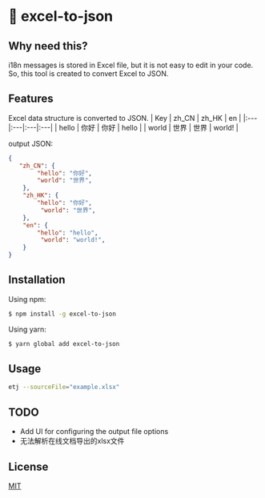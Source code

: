 # 🌈 excel-to-json

## Why need this?
i18n messages is stored in Excel file, but it is not easy to edit in your code. So, this tool is created to convert Excel to JSON. 
## Features

Excel data structure is converted to JSON.
| Key | zh_CN | zh_HK | en |
|:---|:---|:---|:---|
| hello | 你好 | 你好 | hello |
| world | 世界 | 世界 | world! |

output JSON:

```json
{
   "zh_CN": {
        "hello": "你好",
        "world": "世界",
    },
    "zh_HK": {
        "hello": "你好",
         "world": "世界",
    },
    "en": {
        "hello": "hello",
         "world": "world!",
    }
}
```

## Installation

Using npm:

```sh
$ npm install -g excel-to-json
```

Using yarn:

```sh
$ yarn global add excel-to-json
```

## Usage

```sh
etj --sourceFile="example.xlsx"
```
## TODO
* Add UI for configuring the output file options
* 无法解析在线文档导出的xlsx文件

## License

[MIT](https://en.wikipedia.org/wiki/MIT_License)

